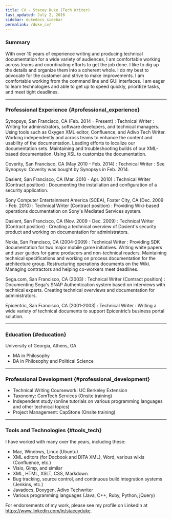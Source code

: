 ```yaml
---
title: CV - Stacey Duke (Tech Writer)
last_updated: July 2, 2016
sidebar: dukedocs_sidebar
permalink: /duke_cv/
---
```


### Summary

With over 10 years of experience writing and producing technical documentation 
for a wide variety of audiences, I am comfortable working across teams and 
coordinating efforts to get the job done. I like to dig up the details and 
organize them into a coherent whole. I do my best to advocate for the customer 
and strive to make improvements. I am comfortable working from the command line 
and GUI interfaces. I am eager to learn technologies and able to get up to speed 
quickly, prioritize tasks, and meet tight deadlines.

---

### Professional Experience  {#professional_experience}

Synopsys, San Francisco, CA (Feb. 2014 - Present)
: Technical Writer
: Writing for administrators, software developers, and technical managers. 
  Using tools such as Oxygen XML editor, Confluence, and Adivo Tech Writer. 
  Working independently and across teams to enhance the content and usability 
  of the documentation. Leading efforts to localize our documentation sets. 
  Maintaining and troubleshooting builds of our XML-based documentation. 
  Using XSL to customize the documentation.

Coverity, San Francisco, CA (May 2010 - Feb. 2014)
: Technical Writer
: See Synopsys: Coverity was bought by Synopsys in Feb. 2014. 

Dasient, San Francisco, CA (Mar. 2010 - Apr. 2010)
: Technical Writer (Contract position)
: Documenting the installation and configuration of a security application. 

Sony Computer Entertainment America (SCEA), Foster City, CA (Dec. 2009 - Feb. 2010)
: Technical Writer  (Contract position)
: Providing Wiki-based operations documentation on Sony's Mediated Services system. 

Dasient, San Francisco, CA (Nov. 2009 - Dec. 2009)
: Technical Writer (Contract position)
: Creating a technical overview of Dasient's security product and working on documentation for administrators.

Nokia, San Francisco, CA (2004-2009)
: Technical Writer
: Providing SDK documentation for two major mobile game initiatives. Writing white papers and user guides for game producers and non-technical readers. Maintaining technical specifications and working on process documentation for the architecture group. Restructuring operations documents on the Wiki. Managing contractors and helping co-workers meet deadlines.

Sega.com, San Francisco, CA	(2003)
: Technical Writer (Contract position)
: Documenting Sega's SNAP Authentication system based on interviews with technical experts. Creating technical overviews and documentation for administrators.

Epicentric, San Francisco, CA (2001-2003)
: Technical Writer 
: Writing a wide variety of technical documents to support Epicentric’s business portal solution. 

---

### Education {#education}
University of Georgia, Athens, GA

 * MA in Philosophy
 * BA in Philosophy and Political Science

---

### Professional Development {#professional_development}
* Technical Writing Coursework: UC Berkeley Extension
* Taxonomy: ComTech Services (Onsite training)
* Independent study (online tutorials on various programming languages and other technical topics)
* Project Management: CapStone (Onsite training)

---

### Tools and Technologies {#tools_tech}

I have worked with many over the years, including these:

 * Mac, Windows, Linux (Ubuntu)
 * XML editors (for Docbook and DITA XML), Word, various wikis (Confluence, etc.)
 * Visio, Gimp, and similar
 * XML, HTML, XSLT, CSS, Markdown
 * Bug tracking, source control, and continuous build integration systems (Jenkins, etc.)
 * Javadocs, Doxygen, Adivo Techwriter
 * Various programming languages (Java, C++, Ruby, Python, jQuery)

For endorsements of my work, please see my profile on LinkedIn 
at <https://www.linkedin.com/in/staceyduke>.
